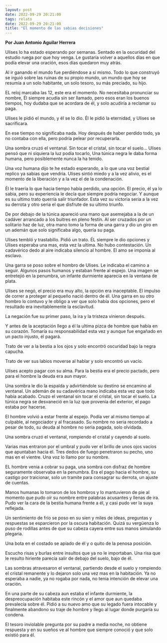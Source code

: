 ```yaml
---
layout: post
date: 2022-09-29 20:21:00
tags: relato
date: 2022-09-29 20:21:00
title: "El momento de las sabias decisiones"
---
```


**Por Juan Antonio Aguilar Herrera**

Ulises lo ha estado esperando por semanas. Sentado en la oscuridad del estudio ruega por que hoy venga. Le gustaría volver a aquellos días en que podía elevar una oración, esos días quedaron muy atrás.

Al ir ganando el mundo fue perdiéndose a sí mismo. Todo lo que construyó se irguió sobre las ruinas de su propio mundo, un mundo que hoy se resumía a un solo habitante, un solo tesoro, su más preciado, su hijo.

EL reloj marcaba las 12, este era el momento. No necesitaba pronunciar su nombre, Él siempre acudia sin ser llamado, pero esos eran los buenos tiempos, hoy dudaba que se acordara de él, y solo acudiría a reclamar su paga.

Ulises le pidió el mundo, y él se lo dio. Él le pidió la eternidad, y Ulises se sacrificara.

En ese tiempo no significaba nada. Hoy después de haber perdido todo, ya no contaba con ella, pero podría pelear por recuperarla.

Una sombra cruzó el ventanal. Sin tocar el cristal, sin tocar el suelo... Ulises pensó que ni siquiera la luz podía tocarlo, Una túnica negra le daba forma humana, pero posiblemente nunca la ha tenido.

Una voz humana dijo te he estado esperando, a lo que una voz bestial replico ya sabias que vendría. Ulises sintió miedo y a la vez alivio, es el momento de la liberación y a la vez el de la condenación.

Él le traería lo que hacia tiempo había perdido, una opción. El precio, él ya lo sabia, pero su experiencia le decía que siempre podría negociar. Y aunque es su ultimo trato querría salir triunfador. Esta vez su victoria seria a la vez su derrota y otro seria el que disfrute de su ultimo triunfo.

De por debajo de la túnica apareció una mano que asemejaba a la de un cadáver arrancado  a los buitres en pleno festín. Al ser cruzados por un solitario haz de luz, otra mano tomo la forma de una garra y dio un giro en un ademán que solo significaba algo, quería su paga.

Ulises tembló y trastabillo. Pidió un trato. ÉL siempre le dio opciones y Ulises esperaba una mas, esta vez la ultima. No hubo contestación. Un cadavérico dedo al aire indicaba silencio al hombre. El amo se imponía al esclavo.

Una garra se poso sobre el hombro de Ulises. Le indicaba el camino a seguir. Algunos pasos humanos y estaban frente al espejo. Una imagen se entretejió en la penumbra, un infante durmiente aparecía en la ventana de plata.

Ulises se negó, el precio era muy alto, la opción era inaceptable. El impulso de correr a proteger al pequeño nació dentro de él. Una garra en su otro hombro lo contuvo y le obligo a ver que solo había dos opciones, pero el resultado era inevitablemente la esclavitud.

La negación fue su primer paso, la ira y la tristeza vinieron después.

Y antes de la aceptación llego a él la ultima pizca de hombre que había en su corazón. Tomaría su responsabilidad esta vez y aunque fue engañado en un pacto injusto, él pagará.

Trato de ver a la bestia a los ojos y solo encontró oscuridad bajo la negra capucha.

Trato de ver sus labios moverse al hablar y solo encontró un vacío.

Ulises acepto pagar con su alma. Para la bestia era el precio pactado, pero para el hombre la deuda era aun mayor.

Una sombra le dio la espalda y advirtiéndole su destino se encamino al ventanal. Un ademán de su cadavérica mano indicaba esta vez que todo había acabado. Cruzo el ventanal sin tocar el cristal, sin tocar el suelo. La túnica negra se desvaneció en la luz que provenía del exterior, el pago estaba por hacerse.

El hombre volvió a estar frente al espejo. Podía ver al mismo tiempo al culpable, al negociador y al fracasado. Su nombre no seria recordado a pesar de todo, su deuda al hombre no seria pagada, solo olvidada.

Una sombra cruzó el ventanal, rompiendo el cristal y cayendo al suelo.

Varias mas entraron por el umbral y pudo ver el brillo de unos ojos vacíos que apuntaban hacia él. Tres dedos de fuego penetraron su pecho, uno mas en el vientre. Una voz lo llamo por su nombre.

EL hombre venia a cobrar su paga, una sombra con disfraz de hombre seguramente observaba en la penumbra. Era  el pago hacia el hombre, su castigo por traicionar, solo un tramite para consagrar su derrota, un ajuste de cuentas.

Manos humanas lo tomaron de los hombros y lo mantuvieron de pie al momento que pudo oír su nombre entre palabras acusantes y llenas de ira. Pudo ver la cara de la bestia humana frente a él, y  casi pudo ver la suya reflejada.

Un sentimiento de frío se poso en su sien y miles de ideas, preguntas y respuestas se esparcieron por la oscura habitación. Quizá su vergüenza lo puso de rodillas antes de que su cabeza cayera entre sus manos simulando plegaria.

Una bota en el costado se apiado de él y o quito de la penosa posición.

Escucho risas y burlas entre insultos que ya no le importaban. Una risa que le resulto hiriente parecía salir de debajo del suelo, bajo de él.

Las sombras atravesaron el ventanal, partiendo desde el suelo y rompiendo el cristal remanente y lo dejaron solo una vez mas en la
habitación. Ya no esperaba a nadie, ya no rogaba por nada, no tenia intención de elevar una oración.

En una parte de su cabeza aun estaba el infante durmiente, la despreocupación habitaba este rincón y el amor que aun quedaba
prevalecía sobre él. Pidió a su nuevo amo que su legado fuera intocable y finalmente abandono su traje de hombre y llego al lugar donde purgaría su condena.

El tesoro inviolable pregunta por su padre a media noche, no obtiene respuesta y en su sueños ve al hombre  que siempre conoció y que solo existió para él.

